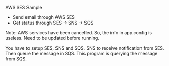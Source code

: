 AWS SES Sample
- Send email through AWS SES
- Get status through SES -> SNS -> SQS

Note:
AWS services have been cancelled. So, the info in app.config is useless. Need to be updated before running.

You have to setup SES, SNS and SQS. 
SNS to receive notification from SES.
Then queue the message in SQS.
This program is querying the message from SQS.